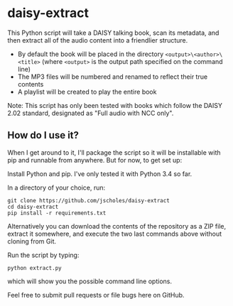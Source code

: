 # daisy-extract
This Python script will take a DAISY talking book, scan its metadata, and then extract all of the audio content into a friendlier structure.

- By default the book will be placed in the directory `<output>\<author>\<title>` (where `<output>` is the output path specified on the command line)
- The MP3 files will be numbered and renamed to reflect their true contents
- A playlist will be created to play the entire book

Note: This script has only been tested with books which follow the DAISY 2.02 standard, designated as "Full audio with NCC only".

## How do I use it?
When I get around to it, I'll package the script so it will be installable with pip and runnable from anywhere.  But for now, to get set up:

Install Python and pip.  I've only tested it with Python 3.4 so far.

In a directory of your choice, run:

```
git clone https://github.com/jscholes/daisy-extract
cd daisy-extract
pip install -r requirements.txt
```

Alternatively you can download the contents of the repository as a ZIP file, extract it somewhere, and execute the two last commands above without cloning from Git.

Run the script by typing:

```
python extract.py
```
    
which will show you the possible command line options.

Feel free to submit pull requests or file bugs here on GitHub.